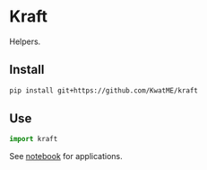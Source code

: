 # Kraft

Helpers.

## Install

```sh
pip install git+https://github.com/KwatME/kraft
```

## Use

```python
import kraft
```

See [notebook](notebook) for applications.
